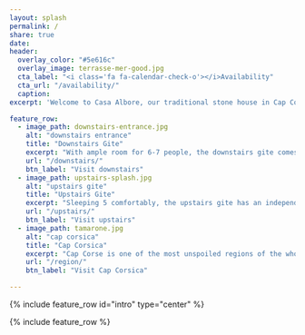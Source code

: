 ```yaml
---
layout: splash
permalink: /
share: true
date:
header:
  overlay_color: "#5e616c"
  overlay_image: terrasse-mer-good.jpg
  cta_label: "<i class='fa fa-calendar-check-o'></i>Availability"
  cta_url: "/availability/"
  caption:
excerpt: 'Welcome to Casa Albore, our traditional stone house in Cap Corsica, with a view over the maquis to the sea, with the isle of Capraia on the horizon.'

feature_row:
  - image_path: downstairs-entrance.jpg
    alt: "downstairs entrance"
    title: "Downstairs Gite"
    excerpt: "With ample room for 6-7 people, the downstairs gite comes with plenty of space and a large terrace"
    url: "/downstairs/"
    btn_label: "Visit downstairs"
  - image_path: upstairs-splash.jpg
    alt: "upstairs gite"
    title: "Upstairs Gite"
    excerpt: "Sleeping 5 comfortably, the upstairs gite has an independent entrance and large living room"
    url: "/upstairs/"
    btn_label: "Visit upstairs"
  - image_path: tamarone.jpg
    alt: "cap corsica"
    title: "Cap Corsica"
    excerpt: "Cap Corse is one of the most unspoiled regions of the whole Isle of Beauty."
    url: "/region/"
    btn_label: "Visit Cap Corsica"

---
```


{% include feature_row id="intro" type="center" %}

{% include feature_row %}
